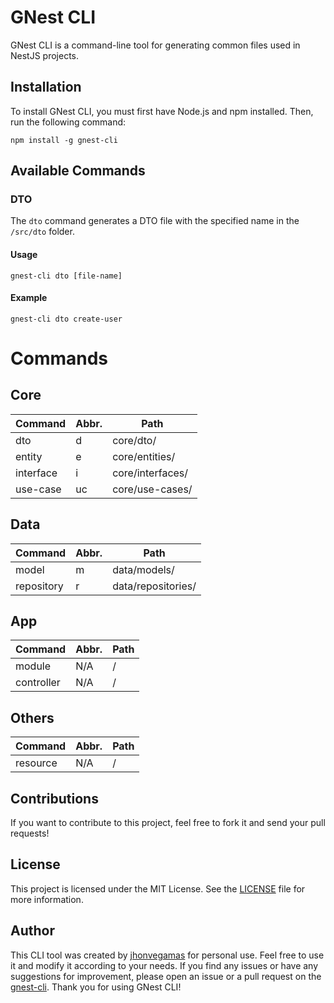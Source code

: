 # GNest CLI

GNest CLI is a command-line tool for generating common files used in NestJS projects.

## Installation

To install GNest CLI, you must first have Node.js and npm installed. Then, run the following command:

```
npm install -g gnest-cli
```

## Available Commands

### DTO

The `dto` command generates a DTO file with the specified name in the `/src/dto` folder.

#### Usage

```
gnest-cli dto [file-name]
```

#### Example

```
gnest-cli dto create-user
```

# Commands

## Core

| Command   | Abbr. | Path             |
|-----------|-------|------------------|
| dto       | d     | core/dto/        |
| entity    | e     | core/entities/   |
| interface | i     | core/interfaces/ |
| use-case  | uc    | core/use-cases/  |

## Data

| Command    | Abbr. | Path               |
|------------|-------|--------------------|
| model      | m     | data/models/       |
| repository | r     | data/repositories/ |

## App

| Command    | Abbr. | Path |
|------------|-------|------|
| module     | N/A   | /    |
| controller | N/A   | /    |

## Others

| Command  | Abbr. | Path |
|----------|-------|------|
| resource | N/A   | /    |

## Contributions

If you want to contribute to this project, feel free to fork it and send your pull requests!

## License

This project is licensed under the MIT License. See the [LICENSE](./LICENSE) file for more information.

## Author

This CLI tool was created by [jhonvegamas](https://github.com/jhonvegamas) for personal use. Feel free to use it and
modify it according to your needs. If you find any issues or have any suggestions for improvement, please open an issue
or a pull request on the [gnest-cli](https://github.com/jhonvegamas/gnest-cli). Thank you for using GNest CLI!